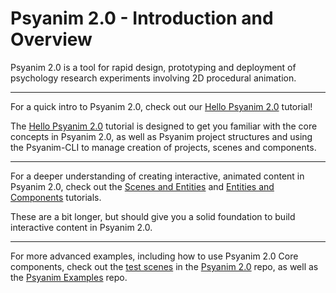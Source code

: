 # Psyanim 2.0 - Introduction and Overview

Psyanim 2.0 is a tool for rapid design, prototyping and deployment of psychology research experiments involving 2D procedural animation.

---

For a quick intro to Psyanim 2.0, check out our [Hello Psyanim 2.0](/hello_psyanim_2.md) tutorial!

The [Hello Psyanim 2.0](/hello_psyanim_2.md) tutorial is designed to get you familiar with the core concepts in Psyanim 2.0, as well as Psyanim project structures and using the Psyanim-CLI to manage creation of projects, scenes and components.

---

For a deeper understanding of creating interactive, animated content in Psyanim 2.0, check out the [Scenes and Entities](/scenes_and_entities.md) and [Entities and Components](/entities_and_components.md) tutorials.

These are a bit longer, but should give you a solid foundation to build interactive content in Psyanim 2.0.

---

For more advanced examples, including how to use Psyanim 2.0 Core components, check out the [test scenes](https://github.com/thefinnlab/psyanim-2/tree/master/test/scenes) in the [Psyanim 2.0](https://github.com/thefinnlab/psyanim-2/tree/master) repo, as well as the [Psyanim Examples](https://github.com/thefinnlab/psyanim-examples) repo.